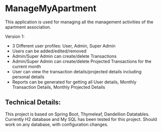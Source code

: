 # ManageMyApartment
This application is used for managing all the management activities of the apartment association.

Version 1:
* 3 Different user profiles: User, Admin, Super Admin
* Users can be added/edited/removed
* Admin/Super Admin can create/delete Transactions
* Admin/Super Admin can create/delete Projected Transactions for the current month
* User can view the transaction details/projected details including personal details
* Reports can be generated for getting all User details, Monthly Transaction Details, Monthly Projected Details


Technical Details:
------------------
This project is based on Spring Boot, Thymeleaf, Dandellion Datatables.
Currently H2 database and My SQL has been tested for this project. Should work on any database, with configuration changes.
